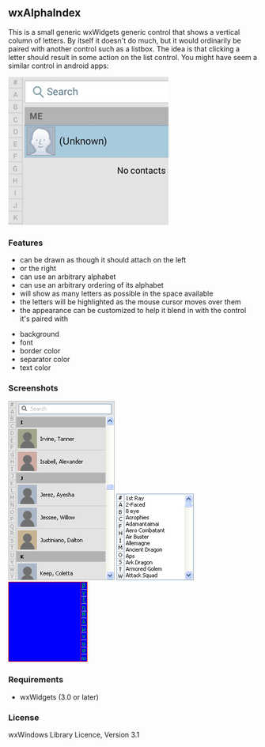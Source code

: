 ## wxAlphaIndex

This is a small generic wxWidgets generic control that shows a vertical column of letters.  By itself it doesn't do much, but it would ordinarily be paired with another control such as a listbox.  The idea is that clicking a letter should result in some action on the list control.  You might have seem a similar control in android apps:

![Android example](https://github.com/NewPagodi/wxAlphaIndex/blob/master/docs/android.jpg "Android example") 

### Features
* can be drawn as though it should attach on the left
* or the right
* can use an arbitrary alphabet
* can use an arbitrary ordering of its alphabet
* will show as many letters as possible in the space available
* the letters will be highlighted as the mouse cursor moves over them
* the appearance can be customized to help it blend in with the control it's paired with
 + background
 + font
 + border color
 + separator color
 + text color

### Screenshots
![contacts example](https://github.com/NewPagodi/wxAlphaIndex/blob/master/docs/contacts.png "contacts example")
![Listbox example](https://github.com/NewPagodi/wxAlphaIndex/blob/master/docs/list.png "Listbox example") 
![panel example](https://github.com/NewPagodi/wxAlphaIndex/blob/master/docs/panel.png "panel example")
 
### Requirements
* wxWidgets (3.0 or later)

### License
wxWindows Library Licence, Version 3.1